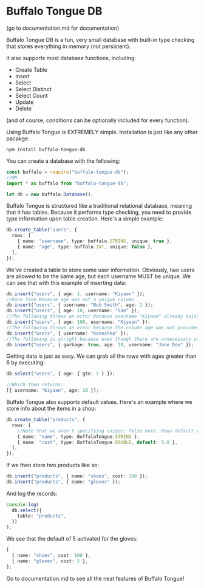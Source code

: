 # Buffalo Tongue DB

(go to documentation.md for documentation)

Buffalo Tongue DB is a fun, very small database with built-in type checking that stores everything in memory (not persistent).

It also supports most database functions, including:

- Create Table
- Insert
- Select
- Select Distinct
- Select Count
- Update
- Delete

(and of course, conditions can be optionally included for every function).

Using Buffalo Tongue is EXTREMELY simple. Installation is just like any other pacakge:

```
npm install buffalo-tongue-db
```

You can create a database with the following:

```typescript
const buffalo = require("buffalo-tongue-db");
//OR
import * as buffalo from "buffalo-tongue-db";

let db = new buffalo.Database();
```

Buffalo Tongue is structured like a traditional relational database, meaning that it has tables. Because it performs type checking,
you need to provide type information upon table creation. Here's a simple example:

```typescript
db.create_table("users", {
  rows: [
    { name: "username", type: buffalo.STRING, unique: true },
    { name: "age", type: buffalo.INT, unique: false },
  ],
});
```

We've created a table to store some user information. Obviously, two users are allowed to be the same age, but each username MUST be unique.
We can see that with this example of inserting data:

```typescript
db.insert("users", { age: 1, username: "Kiyaan" });
//Runs fine because age was not a unique column
db.insert("users", { username: "Bob Smith", age: 1 });
db.insert("users", { age: 10, username: "Sam" });
//The following throws an error because username "Kiyaan" already exists.
db.insert("users", { age: 100, username: "Kiyaan" });
//The following throws an error because the column age was not provided
db.insert("users", { username: "Kaneshka" });
//The following is alright because even though there are unnecessary columns, all the required columns are there
db.insert("users", { garbage: true, age: 10, username: "Jane Doe" });
```

Getting data is just as easy. We can grab all the rows with ages greater than 6 by executing:

```typescript
db.select("users", { age: { gte: 7 } });

//Which then returns:
[{ username: "Kiyaan", age: 10 }];
```

Buffalo Tongue also supports default values. Here's an example where we store info about the items in a shop:

```typescript
db.create_table("products", {
  rows: [
    //Note that we aren't specifying unique: false here. Rows default to not being unique
    { name: "name", type: BuffaloTongue.STRING },
    { name: "cost", type: BuffaloTongue.DOUBLE, default: 5.0 },
  ],
});
```

If we then store two products like so:

```typescript
db.insert("products", { name: "shoes", cost: 100 });
db.insert("products", { name: "gloves" });
```

And log the records:

```typescript
console.log(
  db.select({
    table: "products",
  })
);
```

We see that the default of 5 activated for the gloves:

```typescript
[
  { name: "shoes", cost: 100 },
  { name: "gloves", cost: 5 },
];
```

Go to documentation.md to see all the neat features of Buffalo Tongue!
